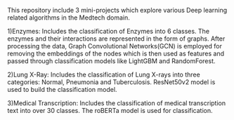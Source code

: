 This repository include 3 mini-projects which explore various Deep learning related algorithms in the Medtech domain.

1)Enzymes: Includes the classification of Enzymes into 6 classes. The enzymes and their interactions are represented in the form of graphs. After processing the data, Graph Convolutional Networks(GCN) is employed for removing the embeddings of the nodes which is then used as features and passed through classification models like LightGBM and RandomForest.

2)Lung X-Ray: Includes the classification of Lung X-rays into three categories: Normal, Pneumonia and Tuberculosis. ResNet50v2 model is used to build the classification model.

3)Medical Transcription: Includes the classification of medical transcription text into over 30 classes. The roBERTa model is used for classification.